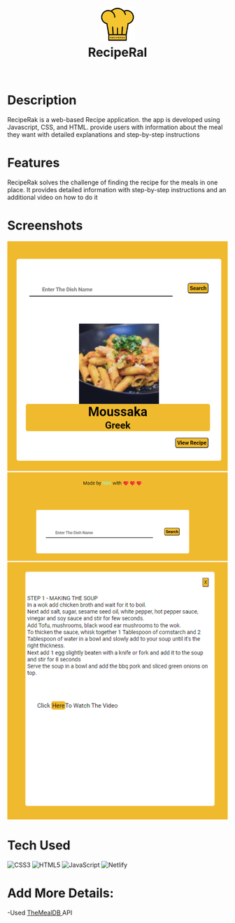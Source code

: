 <div align="center">
      <h1> <img src="img\logo.png" width="80px"><br/>RecipeRal</h1>
     </div>
<p align="center"> <a href="https://voidrak.github.io/" target="_blank"><img alt="" src="https://img.shields.io/badge/Website-EA4C89?style=normal&logo=dribbble&logoColor=white" style="vertical-align:center" /></a> <a href="https://twitter.com/voidrak" target="_blank"><img alt="" src="https://img.shields.io/badge/Twitter-1DA1F2?style=normal&logo=twitter&logoColor=white" style="vertical-align:center" /></a> <a href="https://www.instagram.com/nahomrak/" target="_blank"><img alt="" src="https://img.shields.io/badge/Instagram-E4405F?style=normal&logo=instagram&logoColor=white" style="vertical-align:center" /></a> <a href="https://www.linkedin.com/in/nahom-abraham-460656286/%7D}" target="_blank"><img alt="" src="https://img.shields.io/badge/LinkedIn-0077B5?style=normal&logo=linkedin&logoColor=white" style="vertical-align:center" /></a> </p>

# Description
RecipeRak is a web-based Recipe application. the app is developed using Javascript, CSS, and HTML. provide users with information about the meal they want with detailed explanations and step-by-step instructions 

# Features
RecipeRak solves the challenge of finding the recipe for the meals in one place. It provides detailed information with step-by-step instructions and an additional video on how to do it
# Screenshots
 <img src="img\Screenshot 2023-08-11 135326.png"> <img src="img\Screenshot 2023-08-11 135718.png"> <img src="img\Screenshot 2023-08-11 152533.png">
 
# Tech Used

 ![CSS3](https://img.shields.io/badge/css3-%231572B6.svg?style=for-the-badge&logo=css3&logoColor=white) ![HTML5](https://img.shields.io/badge/html5-%23E34F26.svg?style=for-the-badge&logo=html5&logoColor=white) ![JavaScript](https://img.shields.io/badge/javascript-%23323330.svg?style=for-the-badge&logo=javascript&logoColor=%23F7DF1E) ![Netlify](https://img.shields.io/badge/netlify-%23000000.svg?style=for-the-badge&logo=netlify&logoColor=#00C7B7)
      
# Add More Details:
-Used <a href="https://www.themealdb.com/" target="_blank" rel="noopener noreferrer">TheMealDB </a> API

<!-- </> with 💛 by readMD (https://readmd.itsvg.in) -->
    
